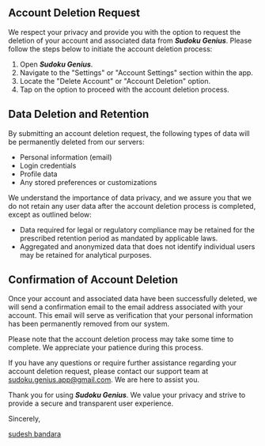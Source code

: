 ## **Account Deletion Request**

We respect your privacy and provide you with the option to request the deletion of your account and associated data from **_Sudoku Genius_**. Please follow the steps below to initiate the account deletion process:

1. Open **_Sudoku Genius_**.
2. Navigate to the "Settings" or "Account Settings" section within the app.
3. Locate the "Delete Account" or "Account Deletion" option.
4. Tap on the option to proceed with the account deletion process.

## **Data Deletion and Retention**

By submitting an account deletion request, the following types of data will be permanently deleted from our servers:

- Personal information (email)
- Login credentials
- Profile data
- Any stored preferences or customizations

We understand the importance of data privacy, and we assure you that we do not retain any user data after the account deletion process is completed, except as outlined below:

- Data required for legal or regulatory compliance may be retained for the prescribed retention period as mandated by applicable laws.
- Aggregated and anonymized data that does not identify individual users may be retained for analytical purposes.

## **Confirmation of Account Deletion**

Once your account and associated data have been successfully deleted, we will send a confirmation email to the email address associated with your account. This email will serve as verification that your personal information has been permanently removed from our system.

Please note that the account deletion process may take some time to complete. We appreciate your patience during this process.

If you have any questions or require further assistance regarding your account deletion request, please contact our support team at sudoku.genius.app@gmail.com. We are here to assist you.

Thank you for using **_Sudoku Genius_**. We value your privacy and strive to provide a secure and transparent user experience.

Sincerely,

[sudesh bandara](https://sudeshnb.xyz)
